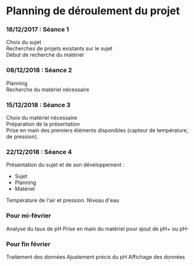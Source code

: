 # Planning de déroulement du projet

### 18/12/2017 : Séance 1 
Choix du sujet    
Recherches de projets existants sur le sujet    
Début de recherche du matériel

### 08/12/2018 : Séance 2
Planning    
Recherche du matériel nécessaire  

### 15/12/2018 : Séance 3
Choix du matériel nécessaire    
Préparation de la présentation  
Prise en main des premiers éléments disponibles (capteur de température, de pression).

### 22/12/2018 : Séance 4
Présentation du sujet et de son développement :     
- Sujet
- Planning 
- Matériel   

Température de l'air et pression.
Niveau d'eau


### Pour mi-février
Analyse du taux de pH
Prise en main du matériel pour ajout de pH+ ou pH-

### Pour fin février 
Traitement des données
Ajustement précis du pH 
Affichage des données


